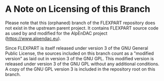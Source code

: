 # A Note on Licensing of this Branch

Please note that this (orphaned) branch of the FLEXPART repository does not exist in the upstream parent project.
It contains FLEXPART source code as used by and modified for the AlpEnDAC project (https://www.alpendac.eu).

Since FLEXPART is itself released under version 3 of the GNU General Public License, the sources included on this branch count as a "modified version" as laid out in version 3 of the GNU GPL.
This modified version is released under version 3 of the GNU GPL without any additional conditions.
A copy of the GNU GPL version 3 is included in the repository root on this branch.
